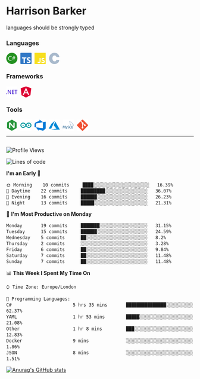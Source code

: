 # Harrison Barker

languages should be strongly typed	

<!-- ![visitors](https://visitor-badge.glitch.me/badge?page_id=mrharrisonbarker.mrharrisonbarker) -->

### Languages


<div style="display:flex">
  <img width=30 style="margin-right:0.5rem" src="./assets/csharp.svg">
  <img width=30 style="margin-right:0.5rem" src="./assets/typescript.svg">
  <img width=30 style="margin-right:0.5rem" src="./assets/javascript.svg"> 
  <img width=30 style="margin-right:0.5rem" src="./assets/c.svg">
</div>

### Frameworks

<div style="display:flex">
  <img width=30 style="margin-right:0.5rem" src="./assets/dot-net.svg">
  <img width=30 style="margin-right:0.5rem" src="./assets/angular.svg">
</div>

### Tools

<div style="display:flex">
  <img width=30 style="margin-right:0.5rem" style="margin-right:1rem" src="./assets/nginx.svg">
  <img width=30 style="margin-right:0.5rem" src="./assets/arduino.svg">
  <img width=30 style="margin-right:0.5rem" src="./assets/azuredevops.svg">
  <img width=30 style="margin-right:0.5rem" src="./assets/microsoftazure.svg">
  <img width=30 style="margin-right:0.5rem" src="./assets/mysql.svg">
  <img width=30 style="margin-right:0.5rem" src="./assets/git.svg">
</div>

<hr>
<!--<div style="display:flex;justify-content:between">
<img alt="JavaScript" src="https://img.shields.io/badge/javascript%20-%23323330.svg?&style=for-the-badge&logo=javascript&logoColor=%23F7DF1E"/>
<img alt="TypeScript" src="https://img.shields.io/badge/typescript%20-%23007ACC.svg?&style=for-the-badge&logo=typescript&logoColor=white"/>
<img alt="C#" src="https://img.shields.io/badge/c%23%20-%23239120.svg?&style=for-the-badge&logo=c-sharp&logoColor=white"/>
<img alt="NodeJS" src="https://img.shields.io/badge/node.js%20-%2343853D.svg?&style=for-the-badge&logo=node.js&logoColor=white"/>
<img alt="Angular" src="https://img.shields.io/badge/angular%20-%23DD0031.svg?&style=for-the-badge&logo=angular&logoColor=white"/>
<img alt="Git" src="https://img.shields.io/badge/git%20-%23F05033.svg?&style=for-the-badge&logo=git&logoColor=white"/>
<img alt="Azure" src="https://img.shields.io/badge/azure%20-%230072C6.svg?&style=for-the-badge&logo=azure-devops&logoColor=white"/>
<img alt="Nginx" src="https://img.shields.io/badge/nginx%20-%23009639.svg?&style=for-the-badge&logo=nginx&logoColor=white"/>
<img alt="MySQL" src="https://img.shields.io/badge/mysql-%2300f.svg?&style=for-the-badge&logo=mysql&logoColor=white"/>
<img alt="Arduino" src="https://img.shields.io/badge/-Arduino-00979D?style=for-the-badge&logo=Arduino&logoColor=white"/>
</div>

<img src="https://img.shields.io/badge/-Swift-fff?&logo=Swift">
<img src="https://img.shields.io/badge/-JavaScript-F7DF1E?&logo=JavaScript&logoColor=transparent&style=flat">
<img src="https://img.shields.io/badge/-TypeScript-333?&logo=TypeScript">-->


<div style="display:flex">


</div>

<!--START_SECTION:waka-->
![Profile Views](http://img.shields.io/badge/Profile%20Views-0-blue)

![Lines of code](https://img.shields.io/badge/From%20Hello%20World%20I%27ve%20Written-2.9%20million%20lines%20of%20code-blue)

**I'm an Early 🐤** 

```text
🌞 Morning    10 commits     ████░░░░░░░░░░░░░░░░░░░░░   16.39% 
🌆 Daytime    22 commits     █████████░░░░░░░░░░░░░░░░   36.07% 
🌃 Evening    16 commits     ██████░░░░░░░░░░░░░░░░░░░   26.23% 
🌙 Night      13 commits     █████░░░░░░░░░░░░░░░░░░░░   21.31%

```
📅 **I'm Most Productive on Monday** 

```text
Monday       19 commits     ███████░░░░░░░░░░░░░░░░░░   31.15% 
Tuesday      15 commits     ██████░░░░░░░░░░░░░░░░░░░   24.59% 
Wednesday    5 commits      ██░░░░░░░░░░░░░░░░░░░░░░░   8.2% 
Thursday     2 commits      ░░░░░░░░░░░░░░░░░░░░░░░░░   3.28% 
Friday       6 commits      ██░░░░░░░░░░░░░░░░░░░░░░░   9.84% 
Saturday     7 commits      ██░░░░░░░░░░░░░░░░░░░░░░░   11.48% 
Sunday       7 commits      ██░░░░░░░░░░░░░░░░░░░░░░░   11.48%

```


📊 **This Week I Spent My Time On** 

```text
⌚︎ Time Zone: Europe/London

💬 Programming Languages: 
C#                       5 hrs 35 mins       ███████████████░░░░░░░░░░   62.37% 
YAML                     1 hr 53 mins        █████░░░░░░░░░░░░░░░░░░░░   21.08% 
Other                    1 hr 8 mins         ███░░░░░░░░░░░░░░░░░░░░░░   12.83% 
Docker                   9 mins              ░░░░░░░░░░░░░░░░░░░░░░░░░   1.86% 
JSON                     8 mins              ░░░░░░░░░░░░░░░░░░░░░░░░░   1.51%

```


<!--END_SECTION:waka-->

[![Anurag's GitHub stats](https://github-readme-stats.vercel.app/api?username=mrharrisonbarker&count_private=true&show_icons=true&theme=nightowl)](https://github.com/anuraghazra/github-readme-stats)

<!--
**MrHarrisonBarker/MrHarrisonBarker** is a ✨ _special_ ✨ repository because its `README.md` (this file) appears on your GitHub profile.

Here are some ideas to get you started:

- 🔭 I’m currently working on ...
- 🌱 I’m currently learning ...
- 👯 I’m looking to collaborate on ...
- 🤔 I’m looking for help with ...
- 💬 Ask me about ...
- 📫 How to reach me: ...
- 😄 Pronouns: ...
- ⚡ Fun fact: ...
-->
